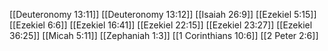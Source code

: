 [[Deuteronomy 13:11]]
[[Deuteronomy 13:12]]
[[Isaiah 26:9]]
[[Ezekiel 5:15]]
[[Ezekiel 6:6]]
[[Ezekiel 16:41]]
[[Ezekiel 22:15]]
[[Ezekiel 23:27]]
[[Ezekiel 36:25]]
[[Micah 5:11]]
[[Zephaniah 1:3]]
[[1 Corinthians 10:6]]
[[2 Peter 2:6]]
